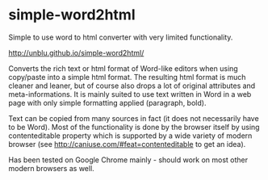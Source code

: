 # simple-word2html
Simple to use word to html converter with very limited functionality.

http://unblu.github.io/simple-word2html/

Converts the rich text or html format of Word-like editors when using copy/paste into a simple html format. The resulting html format is much cleaner and leaner, but of course also drops a lot of original attributes and meta-informations. It is mainly suited to use text written in Word in a web page with only simple formatting applied (paragraph, bold). 

Text can be copied from many sources in fact (it does not necessarily have to be Word). Most of the functionality is done by the browser itself by using contenteditable property which is supported by a wide variety of modern browser (see http://caniuse.com/#feat=contenteditable to get an idea).  

Has been tested on Google Chrome mainly - should work on most other modern browsers as well.

